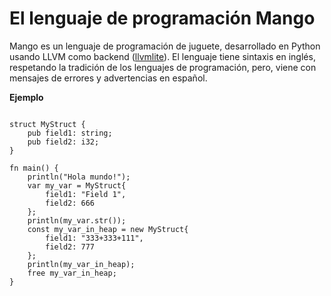 # El lenguaje de programación Mango

Mango es un lenguaje de programación de juguete, desarrollado en Python usando LLVM como backend ([llvmlite](https://github.com/numba/llvmlite)).
El lenguaje tiene sintaxis en inglés, respetando la tradición de los lenguajes de programación, pero, viene con mensajes de errores y advertencias
en español.

**Ejemplo**

```zig

struct MyStruct {
	pub field1: string;
	pub field2: i32;
}

fn main() {
	println("Hola mundo!");
	var my_var = MyStruct{
		field1: "Field 1",
		field2: 666
	};
	println(my_var.str());
	const my_var_in_heap = new MyStruct{
		field1: "333+333+111",
		field2: 777
	};
	println(my_var_in_heap);
	free my_var_in_heap;
}
```
